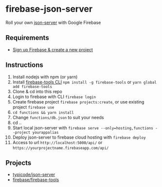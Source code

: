 # firebase-json-server

Roll your own [json-server](https://github.com/typicode/json-server) with Google Firebase

## Requirements
- [Sign up Firebase & create a new project](https://firebase.google.com/)

## Instructions
1. Install nodejs with npm (or yarn)
2. Install [firebase-tools CLI](https://github.com/firebase/firebase-tools) `npm install -g firebase-tools` or `yarn global add firebase-tools`
3. Clone & cd into this repo
4. Login to firebase with CLI `firebase login`
5. Create firebase project `firebase projects:create`, or use existing project `firebase use`
6. `cd functions && yarn install`
7. Change `functions/db.json` to suit your needs
8. cd ..
8. Start local json-server with `firebase serve --only=hosting,functions --project yourappalias`
9. Deploy json-server to firebase cloud hosting with `firebase deploy`
10. Access to url `http://localhost:5000/api/` or `https://yourprojectname.firebaseapp.com/api/`

## Projects
- [typicode/json-server](https://github.com/typicode/json-server)
- [firebase/firebase-tools](https://github.com/firebase/firebase-tools)
